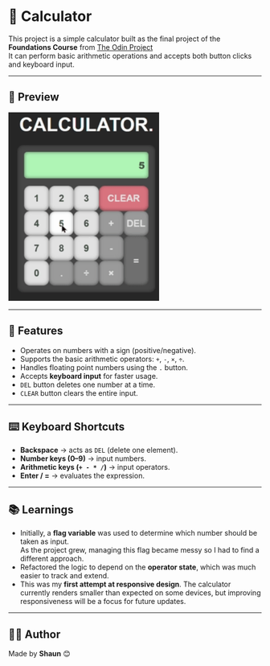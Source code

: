 # 🧮 Calculator

This project is a simple calculator built as the final project of the **Foundations Course** from <a href = "https://www.theodinproject.com/" targer="_blank" rel="noopener noreferrer" >The Odin Project</a>  
It can perform basic arithmetic operations and accepts both button clicks and keyboard input.

---

## 🎨 Preview
<img src="images/calculator.gif" alt="calculator preview" style="width:300px; height:auto;">


---

## 🚀 Features
- Operates on numbers with a sign (positive/negative).
- Supports the basic arithmetic operators: `+`, `-`, `×`, `÷`.
- Handles floating point numbers using the `.` button.
- Accepts **keyboard input** for faster usage.
- `DEL` button deletes one number at a time.
- `CLEAR` button clears the entire input.


---

## ⌨️ Keyboard Shortcuts
- **Backspace** → acts as `DEL` (delete one element).  
- **Number keys (0–9)** → input numbers.  
- **Arithmetic keys (`+ - * /`)** → input operators.  
- **Enter / =** → evaluates the expression.  


---

## 📚 Learnings
- Initially, a **flag variable** was used to determine which number should be taken as input.  
  As the project grew, managing this flag became messy so I had to find a different approach. 
- Refactored the logic to depend on the **operator state**, which was much easier to track and extend.  
- This was my **first attempt at responsive design**. The calculator currently renders smaller than expected on some devices, but improving responsiveness will be a focus for future updates.  


---

## 👨‍💻 Author
Made by **Shaun** 😊 
